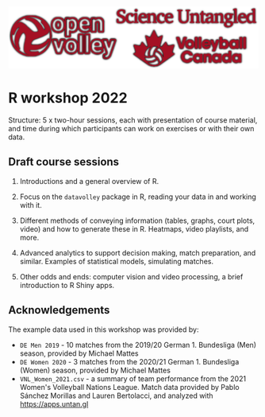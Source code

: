 ![](extra/3logo2red.png)

# R workshop 2022

Structure: 5 x two-hour sessions, each with presentation of course material, and time during which participants can work on exercises or with their own data.

## Draft course sessions

1. Introductions and a general overview of R.

1. Focus on the `datavolley` package in R, reading your data in and working with it.

1. Different methods of conveying information (tables, graphs, court plots, video) and how to generate these in R. Heatmaps, video playlists, and more.

1. Advanced analytics to support decision making, match preparation, and similar. Examples of statistical models, simulating matches.

1. Other odds and ends: computer vision and video processing, a brief introduction to R Shiny apps.

## Acknowledgements

The example data used in this workshop was provided by:

- `DE Men 2019` - 10 matches from the 2019/20 German 1. Bundesliga (Men) season, provided by Michael Mattes
- `DE Women 2020` - 3 matches from the 2020/21 German 1. Bundesliga (Women) season, provided by Michael Mattes
- `VNL_Women_2021.csv` - a summary of team performance from the 2021 Women's Volleyball Nations League. Match data provided by Pablo Sánchez Morillas and Lauren Bertolacci, and analyzed with https://apps.untan.gl
